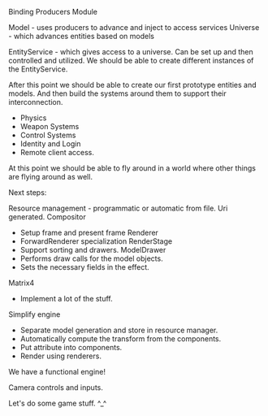 Binding
Producers
Module

Model - uses producers to advance and inject to access services
Universe - which advances entities based on models

EntityService - which gives access to a universe. Can be set up and then controlled and utilized.
	We should be able to create different instances of the EntityService.

After this point we should be able to create our first prototype entities and models. And then
build the systems around them to support their interconnection.

- Physics
- Weapon Systems
- Control Systems
- Identity and Login
- Remote client access.

At this point we should be able to fly around in a world where other things are flying around as
well.

Next steps:

Resource management - programmatic or automatic from file. Uri generated.
Compositor
- Setup frame and present frame
Renderer
- ForwardRenderer specialization
RenderStage
- Support sorting and drawers.
ModelDrawer
- Performs draw calls for the model objects.
- Sets the necessary fields in the effect.

Matrix4
- Implement a lot of the stuff.

Simplify engine
- Separate model generation and store in resource manager.
- Automatically compute the transform from the components.
- Put attribute into components.
- Render using renderers.

We have a functional engine!

Camera controls and inputs.

Let's do some game stuff. ^_^
